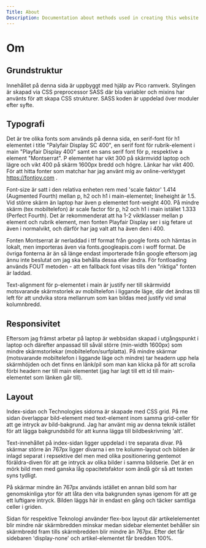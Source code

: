 ```yaml
---
Title: About
Description: Documentation about methods used in creating this website.
---
```


Om
==========================

## Grundstruktur

Innehållet på denna sida är uppbyggt med hjälp av Pico ramverk.
Stylingen är skapad via CSS preprocessor SASS där bla variabler och mixins har använts för att skapa CSS strukturer. SASS koden är uppdelad över moduler efter syfte.

## Typografi

Det är tre olika fonts som används på denna sida, en serif-font för h1 elementet i title "Palyfair Display SC 400", en serif font för rubrik-element i main "Playfair Display 400" samt en sans serif font för p, respektive a element "Montserrat". P elementet har vikt 300 på skärmvidd laptop och lägre och vikt 400 på skärm 1600px bredd och högre. Länkar har vikt 400. För att hitta fonter som matchar har jag använt mig av online-verktyget https://fontjoy.com .  


Font-size är satt i den relativa enheten rem med 'scale faktor' 1.414 (Augmented Fourth) mellan p, h2 och h1 i main-elementet; lineheight är 1.5. Vid större skärm än laptop har även p elementet font-weight 400. På mindre skärm (tex mobiltelefon) är scale factor för p, h2 och h1 i main istället 1.333 (Perfect Fourth). Det är rekommenderat att ha 1-2 viktklasser mellan p element och rubrik element, men fonten Playfair Display ser i sig fetare ut även i normalvikt, och därför har jag valt att ha även den i 400.

Fonten Montserrat är nerladdad i ttf format från google fonts och hämtas in lokalt, men importeras även via fonts.googleapis.com i woff format. De övriga fonterna är än så länge endast importerade från google eftersom jag ännu inte beslutat om jag ska behålla dessa eller ändra. För fontloading används FOUT metoden - att en fallback font visas tills den "riktiga" fonten är laddad.  

Text-alignment för p-elementet i main är justify ner till skärmvidd motsvarande skärmstorlek av mobiltelefon i liggande läge, där det ändras till left för att undvika stora mellanrum som kan bildas med justify vid smal kolumnbredd.  

## Responsivitet

Eftersom jag främst arbetar på laptop är webbsidan skapad i utgångspunkt i laptop och därefter anpassad till såväl större (min-width 1600px) som mindre skärmstorlekar (mobiltelefon/surfplatta). På mindre skärmar (motsvarande mobiltelefon i liggande läge och mindre) tar headern upp hela skärmhöjden och det finns en länk/pil som man kan klicka på för att scrolla förbi headern ner till main elementet (jag har lagt till ett id till main-elementet som länken går till).

## Layout

Index-sidan och Technologies sidorna är skapade med CSS grid. På me sidan överlappar bild-element med text-element inom samma grid-celler för att ge intryck av bild-bakgrund. Jag har använt mig av denna teknik istället för att lägga bakgrundsbild för att kunna lägga till bildbeskrivning 'alt'.  

Text-innehållet på index-sidan ligger uppdelad i tre separata divar. På skärmar större än 767px ligger divarna i en tre kolumn-layout och bilden är inlagd separat i repsektive del men med olika positionering gentemot föräldra-diven för att ge intryck av olika bilder i samma bildserie. Det är en mörk bild men med ganska låg opacitetsfaktor som ändå gör så att texten syns tydligt.  

På skärmar mindre än 767px används istället en annan bild som har genomskinliga ytor för att låta den vita bakgrunden synas igenom för att ge ett luftigare intryck. Bilden läggs här in endast en gång och täcker samtliga celler i griden.

Sidan för respektive Teknologi använder flex-box layout där artikelelementet blir mindre när skärmbredden minskar medan sidebar elementet behåller sin skärmbredd fram tills skärmbredden blir mindre än 767px. Efter det får sidebaren 'display-none' och artikel-elementet får bredden 100%.


